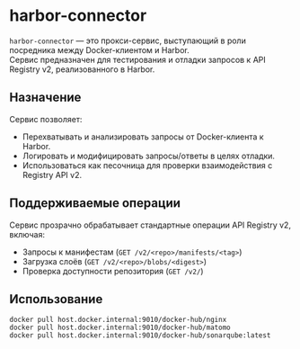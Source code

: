 # harbor-connector

`harbor-connector` — это прокси-сервис, выступающий в роли посредника между Docker-клиентом и Harbor.  
Сервис предназначен для тестирования и отладки запросов к API Registry v2, реализованного в Harbor.

## Назначение

Сервис позволяет:

- Перехватывать и анализировать запросы от Docker-клиента к Harbor.
- Логировать и модифицировать запросы/ответы в целях отладки.
- Использоваться как песочница для проверки взаимодействия с Registry API v2.

## Поддерживаемые операции

Сервис прозрачно обрабатывает стандартные операции API Registry v2, включая:
- Запросы к манифестам (`GET /v2/<repo>/manifests/<tag>`)
- Загрузка слоёв (`GET /v2/<repo>/blobs/<digest>`)
- Проверка доступности репозитория (`GET /v2/`)

## Использование

```
docker pull host.docker.internal:9010/docker-hub/nginx
docker pull host.docker.internal:9010/docker-hub/matomo
docker pull host.docker.internal:9010/docker-hub/sonarqube:latest
```

